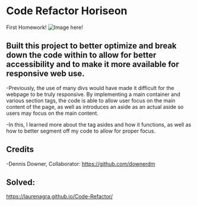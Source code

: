 # Code Refactor Horiseon
First Homework!
![Image here!]()


## Built this project to better optimize and break down the code within to allow for better accessibility and to make it more available for responsive web use.

-Previously, the use of many divs would have made it difficult for the webpage to be truly responsive. By implementing a main container and various section tags, the code is able to allow user focus on the main content of the page, as well as introduces an aside as an actual aside so users may focus on the main content. 

-In this, I learned more about the tag asides and how it functions, as well as how to better segment off my code to allow for proper focus.

## Credits
-Dennis Downer, Collaborator: https://github.com/downerdm


## Solved: 
https://laurenagra.github.io/Code-Refactor/